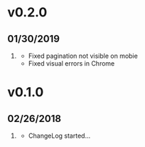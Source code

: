 # v0.2.0
##  01/30/2019

1. [](#new)
    * Fixed pagination not visible on mobie
	* Fixed visual errors in Chrome


# v0.1.0
##  02/26/2018

1. [](#new)
    * ChangeLog started...
